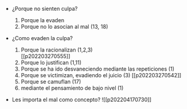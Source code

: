 - ¿Porque no sienten culpa?
	1) Porque la evaden
	1) Porque no lo asocian al mal (13, 18)
- ¿Como evaden la culpa?
	1) Porque la racionalizan (1,2,3)	
				[[p202203270555]]
	2) Porque lo justifican (1,11)		
	3) Porque se ha ido desvaneciendo mediante las repeticiones (1)
	4) Porque se victimizan, evadiendo el juicio (3)
				[[p202203270542]]
	5) Porque se camuflan (17)		
	6) mediante el pensamiento de bajo nivel (1)
	
- Les importa el mal como concepto?
	![[p202204170730]]